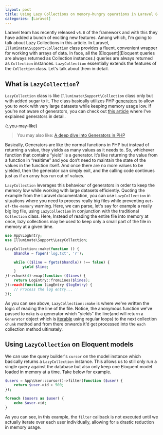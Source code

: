 ```yaml
---
layout: post
title: Using Lazy Collections on memory-hungry operations in Laravel 6
categories: [Laravel]
---
```


Laravel team has recently released `v6.0` of the framework and with this they have added a bunch of exciting new features. Among which, I'm going to talk about Lazy Collections in this article. In Laravel,    `Illuminate\Support\Collection` class provides a fluent, convenient wrapper for working with arrays of data. In face, all the [Eloquent](Eloquent queries are always returned as  Collection instances.) queries are always returned as `Collection` instances. `LazyCollection` essentially extends the features of the `Collection` class. Let's talk about them in detail.

## What is `LazyCollection`?

`LazyCollection` class is like `Illuminate\Support\Collection` class only but with added sugar to it. The class basically utilizes PHP [generators](https://www.php.net/manual/en/language.generators.overview.php) to allow you to work with very large datasets while keeping memory usage low. If you're not aware of generators, you can check out [this article](/deep-dive-into-generators-php/) where I've explained generators in detail. 

{:.you-may-like}
> You may also like: [A deep dive into Generators in PHP](/deep-dive-into-generators-php/)

Basically, Generators are like the normal functions in PHP but instead of returning a value, they yields as many values as it needs to. So, whichever function that contains “yield” is a generator. It’s like returning the value from a function in “realtime” and you don’t need to maintain the state of the values in the function itself. And once there are no more values to be yielded, then the generator can simply exit, and the calling code continues just as if an array has run out of values. 

`LazyCollection` leverages this behaviour of generators in order to keep the memory low while working with large datasets efficiently. Quoting the example from the Laravel documentation, you can use `LazyCollection` in situations where you need to process really big files while preventing `out-of-the-memory` warning. Here, we can parse, let's say for example a really big log file, using `LazyCollection` in conjunction with the traditional `Collection` class. Here, Instead of reading the entire file into memory at once, lazy collections may be used to keep only a small part of the file in memory at a given time.

```php
use App\LogEntry;
use Illuminate\Support\LazyCollection;

LazyCollection::make(function () {
    $handle = fopen('log.txt', 'r');

    while (($line = fgets($handle)) !== false) {
        yield $line;
    }
})->chunk(4)->map(function ($lines) {
    return LogEntry::fromLines($lines);
})->each(function (LogEntry $logEntry) {
    // Process the log entry...
});
```

As you can see above, `LazyCollection::make` is where we've written the logic of reading the line of the file. Notice, the anonymous function we've passed to `make` is a generator which "yields" the line(and will return a `Generator` object which is [iterable](https://www.php.net/manual/en/class.iterator.php) using regular loops) to the next collection `chunk` method and from there onwards it'd get processed into the `each` collection method ultimately. 

## Using `LazyCollection` on Eloquent models

We can use the query builder's `cursor` on the model instance which basically returns a `LazyCollection` instance. This allows us to still only run a single query against the database but also only keep one Eloquent model loaded 
in memory at a time. Take below for example.

```php
$users = App\User::cursor()->filter(function ($user) {
    return $user->id > 500;
});

foreach ($users as $user) {
    echo $user->id;
}
```

As you can see, in this example, the `filter` callback is not executed until we actually iterate over each user individually, allowing for a drastic reduction in memory usage.

